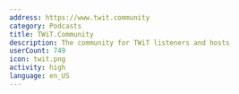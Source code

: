 ```yaml
---
address: https://www.twit.community
category: Podcasts
title: TWiT.Community
description: The community for TWiT listeners and hosts
userCount: 749
icon: twit.png
activity: high
language: en_US
---
```

